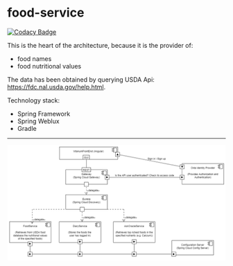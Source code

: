 # food-service

[![Codacy Badge](https://api.codacy.com/project/badge/Grade/bd7caa14e78541648cfa7fc5af245017)](https://app.codacy.com/manual/crina91/food-service?utm_source=github.com&utm_medium=referral&utm_content=cdinescu/food-service&utm_campaign=Badge_Grade_Dashboard)

This is the heart of the architecture, because it is the provider of:
- food names
- food nutritional values

The data has been obtained by querying USDA Api: https://fdc.nal.usda.gov/help.html.

Technology stack:
- Spring Framework
- Spring Weblux
- Gradle
<hr>

![alt text](https://github.com/cdinescu/food-service/blob/master/vitanum_architecture.png)
